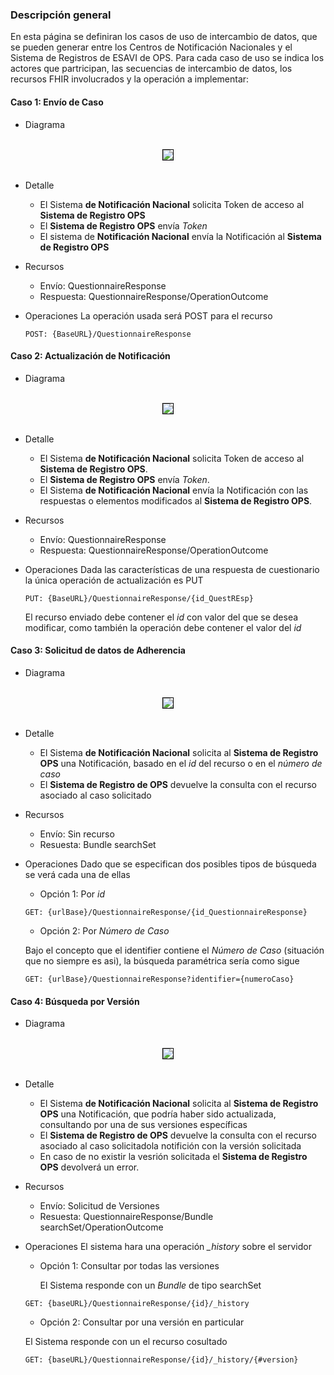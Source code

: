 ### Descripción general

En esta página se definiran los casos de uso de intercambio de datos, que se pueden generar entre los Centros de Notificación Nacionales y el Sistema de Registros de ESAVI de OPS. Para cada caso de uso se indica los actores que partricipan, las secuencias de intercambio de datos, los recursos FHIR involucrados y la operación a implementar:

#### Caso 1: Envío de Caso 

*  Diagrama
<br>
<div align="center">
  <img style="border: 1px solid; color: black;" src="EnvioCaso.jpeg">
</div>
<br>

* Detalle
  * El Sistema **de Notificación Nacional** solicita Token de acceso al  **Sistema de Registro OPS**
  * El **Sistema de Registro OPS** envía *Token*
  * El sistema de **Notificación Nacional** envía la Notificación al **Sistema de Registro OPS**

* Recursos
  * Envío: QuestionnaireResponse
  * Respuesta: QuestionnaireResponse/OperationOutcome

* Operaciones
  La operación usada será POST para el recurso

  ```
  POST: {BaseURL}/QuestionnaireResponse
  ```


#### Caso 2: Actualización de Notificación

*  Diagrama

<br>
<div align="center">
  <img style="border: 1px solid; color: black;" src="ActualizacionNotificacion.jpeg">
</div>
<br>

* Detalle
  * El Sistema **de Notificación Nacional** solicita Token de acceso al  **Sistema de Registro OPS**.
  * El **Sistema de Registro OPS** envía *Token*.
  * El Sistema **de Notificación Nacional** envía la Notificación con las respuestas o elementos modificados  al **Sistema de Registro OPS**.

* Recursos
  * Envío: QuestionnaireResponse
  * Respuesta: QuestionnaireResponse/OperationOutcome

* Operaciones
  Dada las características de una respuesta de cuestionario la única operación de actualización es PUT

  ```
  PUT: {BaseURL}/QuestionnaireResponse/{id_QuestREsp}
  ```

  El recurso enviado debe contener el *id* con valor del que se desea modificar, como también la operación debe contener el valor del *id*



#### Caso 3: Solicitud de datos de Adherencia

*  Diagrama

<br>
<div align="center">
  <img style="border: 1px solid; color: black;" src="SolicitudAdherencia.jpeg">
</div>
<br>

* Detalle
  * El Sistema **de Notificación Nacional** solicita al  **Sistema de Registro OPS** una Notificación, basado en el *id* del recurso o en el *número de caso*
  * El **Sistema de Registro de OPS** devuelve la consulta con el recurso asociado al caso solicitado
  
* Recursos
  * Envío: Sin recurso
  * Resuesta: Bundle searchSet


* Operaciones
  Dado que se especifican dos posibles tipos de búsqueda se verá cada una de ellas

  * Opción 1: Por *id*

  ```
  GET: {urlBase}/QuestionnaireResponse/{id_QuestionnaireResponse}
  ```

  * Opción 2: Por *Número de Caso*

  Bajo el concepto que el identifier contiene el *Número de Caso* (situación que no siempre es asi), la búsqueda paramétrica sería como sigue

  ```
  GET: {urlBase}/QuestionnaireResponse?identifier={numeroCaso}
  ```


#### Caso 4: Búsqueda por Versión

*  Diagrama
<br>
<div align="center">
  <img style="border: 1px solid; color: black;" src="BusquedaVersion.jpeg">
</div>
<br>

* Detalle
  * El Sistema **de Notificación Nacional** solicita al  **Sistema de Registro OPS** una Notificación, que podría haber sido actualizada, consultando por una de sus versiones específicas
  * El **Sistema de Registro de OPS** devuelve la consulta con el recurso asociado al caso solicitadola notifición con la versión solicitada
  * En caso de no existir la vesrión solicitada el **Sistema de Registro OPS** devolverá un error.

* Recursos
  * Envío: Solicitud de Versiones
  * Resuesta: QuestionnaireResponse/Bundle searchSet/OperationOutcome

* Operaciones
 El sistema hara una operación *_history* sobre el servidor

   * Opción 1: Consultar por todas las versiones

     El Sistema responde con un *Bundle* de tipo searchSet 

    ```
    GET: {baseURL}/QuestionnaireResponse/{id}/_history
    ```

    * Opción 2: Consultar por una versión en particular

     El Sistema responde con un el recurso cosultado

    ```
    GET: {baseURL}/QuestionnaireResponse/{id}/_history/{#version}
    ```


